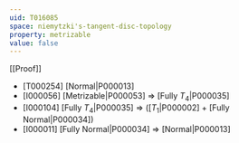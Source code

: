 ```yaml
---
uid: T016085
space: niemytzki's-tangent-disc-topology
property: metrizable
value: false
---
```

[[Proof]]

* [T000254] [Normal|P000013]
* [I000056] [Metrizable|P000053] => [Fully $T_4$|P000035]
* [I000104] [Fully $T_4$|P000035] => ([$T_1$|P000002] + [Fully Normal|P000034])
* [I000011] [Fully Normal|P000034] => [Normal|P000013]

